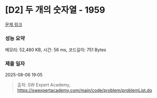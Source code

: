# [D2] 두 개의 숫자열 - 1959 

[문제 링크](https://swexpertacademy.com/main/code/problem/problemDetail.do?contestProbId=AV5PpoFaAS4DFAUq) 

### 성능 요약

메모리: 52,480 KB, 시간: 56 ms, 코드길이: 751 Bytes

### 제출 일자

2025-08-06 19:05



> 출처: SW Expert Academy, https://swexpertacademy.com/main/code/problem/problemList.do